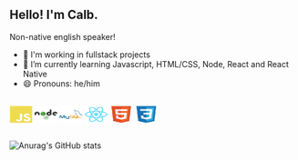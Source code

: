 ## Hello! I'm Calb.

Non-native english speaker! 

- 🍵 I'm working in fullstack projects
- 🌱 I’m currently learning Javascript, HTML/CSS, Node, React and React Native
- 😄 Pronouns: he/him

<div style="display: inline_block"><br>
<img align="center" alt="calb" height="30" width="40" src="https://raw.githubusercontent.com/devicons/devicon/master/icons/javascript/javascript-plain.svg">
<img align="center" alt="calb" height="30" width="40" src="https://raw.githubusercontent.com/devicons/devicon/6910f0503efdd315c8f9b858234310c06e04d9c0/icons/nodejs/nodejs-original-wordmark.svg">
<img align="center" alt="calb" height="30" width="40" src="https://raw.githubusercontent.com/devicons/devicon/6910f0503efdd315c8f9b858234310c06e04d9c0/icons/mysql/mysql-original-wordmark.svg">
  
<img align="center" alt="calb" height="30" width="40" src="https://raw.githubusercontent.com/devicons/devicon/master/icons/react/react-original.svg">
<img align="center" alt="calb" height="30" width="40" src="https://raw.githubusercontent.com/devicons/devicon/master/icons/html5/html5-original.svg">
<img align="center" alt="calb" height="30" width="40" src="https://raw.githubusercontent.com/devicons/devicon/master/icons/css3/css3-original.svg">

<div>
<br>


![Anurag's GitHub stats](https://github-readme-stats.vercel.app/api?username=cacalb&show_icons=true&theme=graywhite)
<br>
